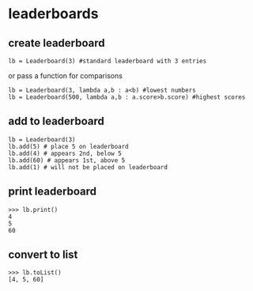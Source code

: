 # leaderboards

## create leaderboard
```python3
lb = Leaderboard(3) #standard leaderboard with 3 entries
```
or pass a function for comparisons
```python3
lb = Leaderboard(3, lambda a,b : a<b) #lowest numbers
lb = Leaderboard(500, lambda a,b : a.score>b.score) #highest scores
```

## add to leaderboard

```python3
lb = Leaderboard(3)
lb.add(5) # place 5 on leaderboard
lb.add(4) # appears 2nd, below 5
lb.add(60) # appears 1st, above 5
lb.add(1) # will not be placed on leaderboard
```

## print leaderboard

```python3
>>> lb.print()
4
5
60
```

## convert to list

```python3
>>> lb.toList()
[4, 5, 60]
